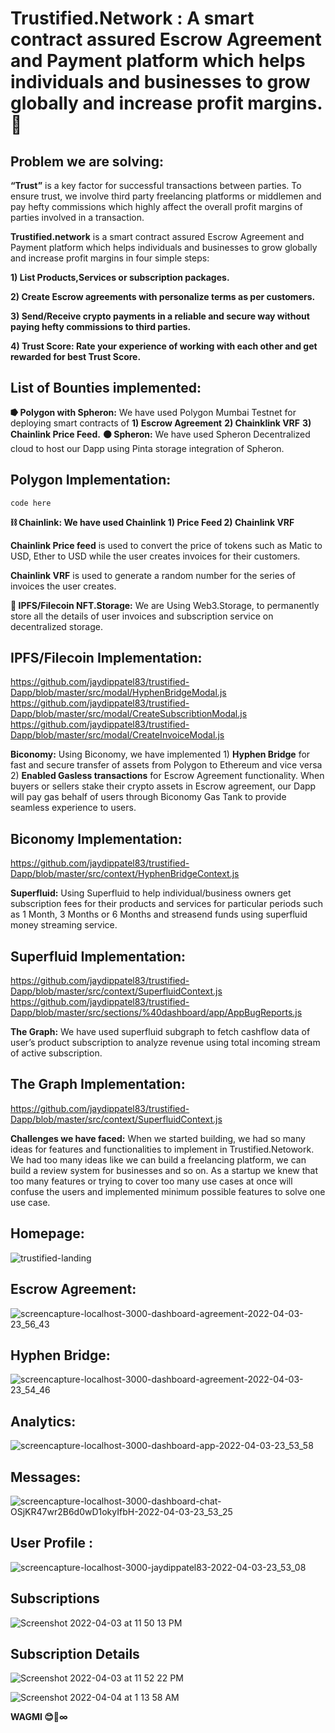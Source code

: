 # Trustified.Network :  A smart contract assured Escrow Agreement and Payment platform which helps individuals and businesses to grow globally and increase profit margins. 🤝


## Problem we are solving: 

**“Trust”** is a key factor for successful transactions between parties. To ensure trust, we involve third party freelancing platforms or middlemen and pay hefty commissions which highly affect the overall profit margins of parties involved in a transaction. 

**Trustified.network** is a smart contract assured Escrow Agreement and Payment platform which helps individuals and businesses to grow globally and increase profit margins in four simple steps:

**1) List Products,Services or subscription packages.**

**2) Create Escrow agreements with personalize terms as per customers.**

**3) Send/Receive crypto payments in a reliable and secure way without
    paying hefty commissions to third parties.**

**4) Trust Score: Rate your experience of working with each other and
    get rewarded for best Trust Score.** 


## List of Bounties implemented: 

**⭓  Polygon with Spheron:** We have used Polygon Mumbai Testnet for deploying smart contracts of 
**1) Escrow Agreement**
**2) Chainklink VRF**
**3) Chainlink Price Feed.** 
**⚫  Spheron:** We have used Spheron Decentralized cloud to host our Dapp using Pinta storage integration of Spheron. 

[Dapp url]:(https://trustified-dapp-nxnss6.argoapp.io/).

## Polygon Implementation: 
``code here
``

**⛓️ Chainlink: We have used Chainlink 1) Price Feed 2) Chainlink VRF** 

**Chainlink Price feed** is used to convert the price of tokens such as Matic to USD, Ether to USD while the user creates  invoices for their customers.

**Chainlink VRF** is used to generate a random number for the series of invoices the user creates. 

**💾 IPFS/Filecoin NFT.Storage:** We are Using Web3.Storage, to permanently store all the details of user invoices and subscription service on decentralized storage. 


## IPFS/Filecoin Implementation: 
https://github.com/jaydippatel83/trustified-Dapp/blob/master/src/modal/HyphenBridgeModal.js
https://github.com/jaydippatel83/trustified-Dapp/blob/master/src/modal/CreateSubscribtionModal.js
https://github.com/jaydippatel83/trustified-Dapp/blob/master/src/modal/CreateInvoiceModal.js

**Biconomy:** Using Biconomy, we have implemented 1) **Hyphen Bridge** for fast and secure transfer of assets from Polygon to Ethereum and vice versa  2)  **Enabled Gasless transactions** for Escrow Agreement functionality. When buyers or sellers stake their crypto assets in Escrow agreement, our Dapp will pay gas behalf of users through Biconomy Gas Tank to provide seamless experience to users. 


## Biconomy Implementation: 
https://github.com/jaydippatel83/trustified-Dapp/blob/master/src/context/HyphenBridgeContext.js


**Superfluid:** Using Superfluid to help individual/business owners get subscription fees for their products and services for particular periods such as 1 Month, 3 Months or 6 Months and streasend funds using superfluid money streaming service.

## Superfluid Implementation: 
https://github.com/jaydippatel83/trustified-Dapp/blob/master/src/context/SuperfluidContext.js
https://github.com/jaydippatel83/trustified-Dapp/blob/master/src/sections/%40dashboard/app/AppBugReports.js

**The Graph:**  We have used superfluid subgraph to fetch cashflow data of user’s product subscription to analyze revenue using total incoming stream of active subscription. 


## The Graph Implementation: 

https://github.com/jaydippatel83/trustified-Dapp/blob/master/src/context/SuperfluidContext.js


**Challenges we have faced:** When we started building, we had so many ideas for features and functionalities to implement in Trustified.Netowork. We had too many ideas like we can build a freelancing platform, we can build a review system for businesses and so on. As a startup we knew that too many features or trying to cover too many use cases at once will confuse the users and implemented minimum possible features to solve one use case. 

 
## Homepage: 

![trustified-landing](https://user-images.githubusercontent.com/45895007/161445304-fe733a7e-8bd1-40f1-9a8a-874927660aa2.png)

## Escrow Agreement:

![screencapture-localhost-3000-dashboard-agreement-2022-04-03-23_56_43](https://user-images.githubusercontent.com/45895007/161445413-1e5fa5a2-1699-4c52-bdc6-b971130681a4.png)

## Hyphen Bridge:

![screencapture-localhost-3000-dashboard-agreement-2022-04-03-23_54_46](https://user-images.githubusercontent.com/45895007/161445426-e4e8d6d1-1cc7-4c7e-a93b-afa6adc63dd1.png)

##  Analytics:

![screencapture-localhost-3000-dashboard-app-2022-04-03-23_53_58](https://user-images.githubusercontent.com/45895007/161445433-ff83efc9-ec1e-4753-801f-8d30f0951bfb.png)

## Messages:


![screencapture-localhost-3000-dashboard-chat-OSjKR47wr2B6d0wD1okyIfbH-2022-04-03-23_53_25](https://user-images.githubusercontent.com/45895007/161445451-f30eac4d-34ca-44d8-9c9c-bfede1f2f310.png)

## User Profile :

![screencapture-localhost-3000-jaydippatel83-2022-04-03-23_53_08](https://user-images.githubusercontent.com/45895007/161445459-d830b153-46ea-4aae-86ef-4387f0c57af1.png)

## Subscriptions

![Screenshot 2022-04-03 at 11 50 13 PM](https://user-images.githubusercontent.com/45895007/161445482-4768a50a-5787-49e4-8ba7-d0826f738d61.png)
 
## Subscription Details

![Screenshot 2022-04-03 at 11 52 22 PM](https://user-images.githubusercontent.com/45895007/161445510-2b667e35-3f60-4fad-85f8-bed5913ff577.png)


![Screenshot 2022-04-04 at 1 13 58 AM](https://user-images.githubusercontent.com/45895007/161445333-17ca5a8d-354e-4928-b8e6-11635d23731c.png)


**WAGMI 😊🚀∞**




